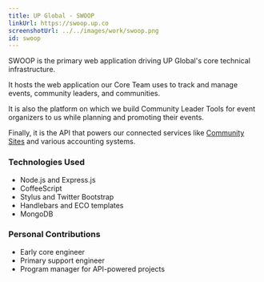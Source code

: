 ```yaml
---
title: UP Global - SWOOP
linkUrl: https://swoop.up.co
screenshotUrl: ../../images/work/swoop.png
id: swoop
---
```


SWOOP is the primary web application driving UP Global's core technical
infrastructure.

It hosts the web application our Core Team uses to track and manage events, community leaders, and communities.

It is also the platform on which we build Community Leader Tools for
event organizers to us while planning and promoting their events.

Finally, it is the API that powers our connected services like
[Community Sites](http://www.up.co/communities) and various accounting
systems.

### Technologies Used

* Node.js and Express.js
* CoffeeScript
* Stylus and Twitter Bootstrap
* Handlebars and ECO templates
* MongoDB

### Personal Contributions

* Early core engineer
* Primary support engineer
* Program manager for API-powered projects
